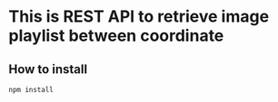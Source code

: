 # This is REST API to retrieve image playlist between coordinate


## How to install

```
npm install
```


